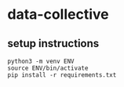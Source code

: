 # data-collective

## setup instructions
```
python3 -m venv ENV
source ENV/bin/activate
pip install -r requirements.txt
```